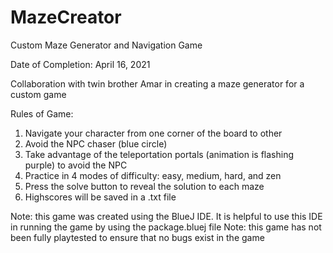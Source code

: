 # MazeCreator
Custom Maze Generator and Navigation Game

Date of Completion: April 16, 2021

Collaboration with twin brother Amar in creating a maze generator for a custom game

Rules of Game:
1. Navigate your character from one corner of the board to other
2. Avoid the NPC chaser (blue circle)
3. Take advantage of the teleportation portals (animation is flashing purple) to avoid the NPC
4. Practice in 4 modes of difficulty: easy, medium, hard, and zen
5. Press the solve button to reveal the solution to each maze
6. Highscores will be saved in a .txt file

Note: this game was created using the BlueJ IDE. It is helpful to use this IDE in running the game by using the package.bluej file
Note: this game has not been fully playtested to ensure that no bugs exist in the game
